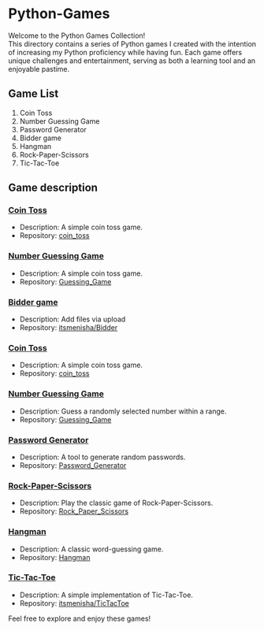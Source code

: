 # Python-Games

Welcome to the Python Games Collection!<br>
This directory contains a series of Python games I created with the intention of increasing my Python proficiency while having fun. Each game offers unique challenges and entertainment, serving as both a learning tool and an enjoyable pastime.

## Game List
1. Coin Toss<br>
2. Number Guessing Game<br>
3. Password Generator<br>
4. Bidder game<br>
5. Hangman<br>
6. Rock-Paper-Scissors<br>
7. Tic-Tac-Toe

## Game description
### [Coin Toss](https://github.com/itsmenisha/Python-Games/blob/main/cointoss.py)

- Description: A simple coin toss game.
- Repository: [coin_toss](https://github.com/itsmenisha/Python-Games/blob/main/cointoss.py)
  
### [Number Guessing Game](https://github.com/itsmenisha/Python-Games/blob/main/guessinggame.py)

- Description: A simple coin toss game.
- Repository: [Guessing_Game](https://github.com/itsmenisha/Python-Games/blob/main/guessinggame.py)

### [Bidder game](https://github.com/itsmenisha/Bidder)

- Description: Add files via upload
- Repository: [itsmenisha/Bidder]()


### [Coin Toss](https://github.com/itsmenisha/Python-Games/blob/main/cointoss.py)

- Description: A simple coin toss game.
- Repository: [coin_toss](https://github.com/itsmenisha/Python-Games/blob/main/cointoss.py)


### [Number Guessing Game](https://github.com/itsmenisha/Python-Games/blob/main/guessinggame.py)

- Description: Guess a randomly selected number within a range.
- Repository: [Guessing_Game](https://github.com/itsmenisha/Python-Games/blob/main/guessinggame.py)


### [Password Generator](https://github.com/itsmenisha/Python-Games/blob/main/passwordgenerator.py)

- Description: A tool to generate random passwords.
- Repository: [Password_Generator](https://github.com/itsmenisha/Python-Games/blob/main/passwordgenerator.py)


### [Rock-Paper-Scissors](https://github.com/itsmenisha/Python-Games/blob/main/rockpapersissor.py)

- Description: Play the classic game of Rock-Paper-Scissors.
- Repository: [Rock_Paper_Scissors](https://github.com/itsmenisha/Python-Games/blob/main/rockpapersissor.py)

### [Hangman](https://github.com/itsmenisha/Python-Games/blob/main/Hangman/hangman.py)

- Description: A classic word-guessing game.
- Repository: [Hangman](https://github.com/itsmenisha/Python-Games/blob/main/Hangman/hangman.py)

### [Tic-Tac-Toe](https://github.com/itsmenisha/TicTacToe)

- Description: A simple implementation of Tic-Tac-Toe.
- Repository: [itsmenisha/TicTacToe](https://github.com/itsmenisha/TicTacToe)


Feel free to explore and enjoy these games!


